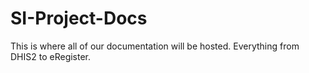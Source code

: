 # SI-Project-Docs
This is where all of our documentation will be hosted. Everything from DHIS2 to eRegister.